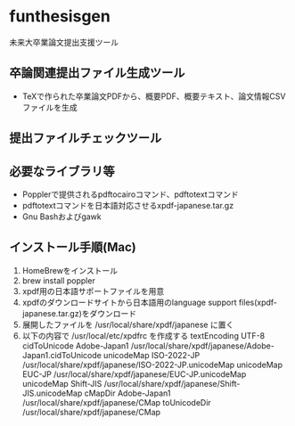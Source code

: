 # funthesisgen
未来大卒業論文提出支援ツール

## 卒論関連提出ファイル生成ツール
* TeXで作られた卒業論文PDFから、概要PDF、概要テキスト、論文情報CSVファイルを生成
## 提出ファイルチェックツール

## 必要なライブラリ等
* Popplerで提供されるpdftocairoコマンド、pdftotextコマンド
* pdftotextコマンドを日本語対応させるxpdf-japanese.tar.gz
* Gnu Bashおよびgawk

## インストール手順(Mac)
1. HomeBrewをインストール
1. brew install poppler
1. xpdf用の日本語サポートファイルを用意
 1. xpdfのダウンロードサイトから日本語用のlanguage support files(xpdf-japanese.tar.gz)をダウンロード
 1. 展開したファイルを /usr/local/share/xpdf/japanese に置く
 1. 以下の内容で /usr/local/etc/xpdfrc を作成する
    textEncoding UTF-8
    cidToUnicode    Adobe-Japan1    /usr/local/share/xpdf/japanese/Adobe-Japan1.cidToUnicode
    unicodeMap  ISO-2022-JP /usr/local/share/xpdf/japanese/ISO-2022-JP.unicodeMap
    unicodeMap  EUC-JP      /usr/local/share/xpdf/japanese/EUC-JP.unicodeMap
    unicodeMap  Shift-JIS   /usr/local/share/xpdf/japanese/Shift-JIS.unicodeMap
    cMapDir     Adobe-Japan1    /usr/local/share/xpdf/japanese/CMap
    toUnicodeDir            /usr/local/share/xpdf/japanese/CMap
